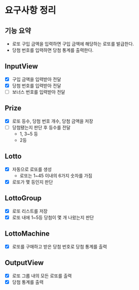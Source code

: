 # 요구사항 정리
## 기능 요약
* 로또 구입 금액을 입력하면 구입 금액에 해당하는 로또를 발급한다.
* 당첨 번호를 입력하면 당첨 통계를 출력한다.

## InputView
- [X] 구입 금액을 입력받아 전달
- [X] 당첨 번호를 입력받아 전달
- [ ] 보너스 번호를 입력받아 전달

## Prize
- [X] 로또 등수, 당첨 번호 개수, 당첨 금액을 저장
- [ ] 당첨됐는지 판단 후 등수를 전달
  - 1, 3~5 등
  - 2등

## Lotto
- [X] 자동으로 로또를 생성
  - 로또는 1~45 이내의 6가지 숫자를 가짐
- [X] 로또가 몇 등인지 판단

## LottoGroup
- [x] 로또 리스트를 저장
- [x] 로또 내에 1~5등 당첨이 몇 개 나왔는지 판단

## LottoMachine
- [X] 로또를 구매하고 받은 당첨 번호로 당첨 통계를 출력

## OutputView
- [x] 로또 그룹 내의 모든 로또를 출력
- [x] 당첨 통계를 출력
